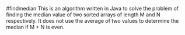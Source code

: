 #findmedian
This is an algorithm written in Java to solve the problem of finding the
median value of two sorted arrays of length M and N respectively.
It does not use the average of two values to determine the median if M + N is even.